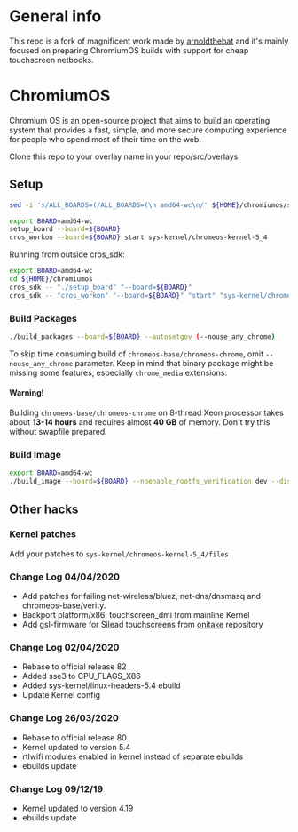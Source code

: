 <!-- cSpell:ignore brcm, realtek, setup, chromiumos, eclass, cros, workon, chromeos, auserver, devserver, noenable, rootfs, updatable, backlight -->

# General info
This repo is a fork of magnificent work made by [arnoldthebat](https://github.com/arnoldthebat) and it's mainly focused on preparing ChromiumOS builds with support for cheap touchscreen netbooks.

# ChromiumOS

Chromium OS is an open-source project that aims to build an operating system that provides a fast, simple, and more secure computing experience for people who spend most of their time on the web.

Clone this repo to your overlay name in your repo/src/overlays

## Setup

```bash
sed -i 's/ALL_BOARDS=(/ALL_BOARDS=(\n amd64-wc\n/' ${HOME}/chromiumos/src/third_party/chromiumos-overlay/eclass/cros-board.eclass

export BOARD=amd64-wc
setup_board --board=${BOARD}
cros_workon --board=${BOARD} start sys-kernel/chromeos-kernel-5_4
```

Running from outside cros_sdk:

```bash
export BOARD=amd64-wc
cd ${HOME}/chromiumos
cros_sdk -- "./setup_board" "--board=${BOARD}"
cros_sdk -- "cros_workon" "--board=${BOARD}" "start" "sys-kernel/chromeos-kernel-5_4"
```

### Build Packages

```bash
./build_packages --board=${BOARD} --autosetgov (--nouse_any_chrome)
```

To skip time consuming build of `chromeos-base/chromeos-chrome`, omit `--nouse_any_chrome` parameter.
Keep in mind that binary package might be missing some features, especially `chrome_media` extensions.

#### Warning!
Building `chromeos-base/chromeos-chrome` on 8-thread Xeon processor takes about **13-14 hours** and requires almost **40 GB**
of memory. Don't try this without swapfile prepared.

### Build Image

```bash
export BOARD=amd64-wc
./build_image --board=${BOARD} --noenable_rootfs_verification dev --disk_layout 4gb-rootfs
```

## Other hacks

### Kernel patches

Add your patches to `sys-kernel/chromeos-kernel-5_4/files`

### Change Log 04/04/2020

* Add patches for failing net-wireless/bluez, net-dns/dnsmasq and chromeos-base/verity.
* Backport platform/x86: touchscreen_dmi from mainline Kernel
* Add gsl-firmware for Silead touchscreens from [onitake](https://github.com/onitake/gsl-firmware) repository

### Change Log 02/04/2020

* Rebase to official release 82
* Added sse3 to CPU_FLAGS_X86
* Added sys-kernel/linux-headers-5.4 ebuild
* Update Kernel config

### Change Log 26/03/2020

* Rebase to official release 80
* Kernel updated to version 5.4
* rtlwifi modules enabled in kernel instead of separate ebuilds
* ebuilds update

### Change Log 09/12/19

* Kernel updated to version 4.19
* ebuilds update
